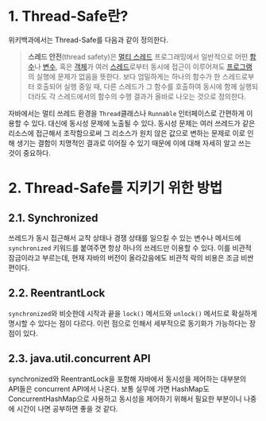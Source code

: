 # 1. Thread-Safe란?

위키백과에서는 Thread-Safe를 다음과 같이 정의한다.

> **스레드 안전**(thread safety)은 [멀티 스레드](https://ko.wikipedia.org/wiki/%EC%8A%A4%EB%A0%88%EB%93%9C) 프로그래밍에서 일반적으로 어떤 [함수](https://ko.wikipedia.org/wiki/%ED%95%A8%EC%88%98_(%ED%94%84%EB%A1%9C%EA%B7%B8%EB%9E%98%EB%B0%8D))나 [변수](https://ko.wikipedia.org/wiki/%EB%B3%80%EC%88%98_(%EC%BB%B4%ED%93%A8%ED%84%B0_%EA%B3%BC%ED%95%99)), 혹은 [객체](https://ko.wikipedia.org/wiki/%EA%B0%9D%EC%B2%B4_(%EC%BB%B4%ED%93%A8%ED%84%B0_%EA%B3%BC%ED%95%99))가 여러 [스레드](https://ko.wikipedia.org/wiki/%EC%8A%A4%EB%A0%88%EB%93%9C)로부터 동시에 접근이 이루어져도 [프로그램](https://ko.wikipedia.org/wiki/%EC%BB%B4%ED%93%A8%ED%84%B0_%ED%94%84%EB%A1%9C%EA%B7%B8%EB%9E%A8)의 실행에 문제가 없음을 뜻한다. 보다 엄밀하게는 하나의 함수가 한 스레드로부터 호출되어 실행 중일 때, 다른 스레드가 그 함수를 호출하여 동시에 함께 실행되더라도 각 스레드에서의 함수의 수행 결과가 올바로 나오는 것으로 정의한다.
> 

자바에서는 멀티 쓰레드 환경을 `Thread`클래스나 `Runnable` 인터페이스로 간편하게 이용할 수 있다. 대신에 동시성 문제에 노출될 수 있다. 동시성 문제는 여러 쓰레드가 같은 리소스에 접근해서 조작함으로써 그 리소스가 원치 않은 값으로 변하는 문제로 이로 인해 생기는 결함이 치명적인 결과로 이어질 수 있기 때문에 이에 대해 자세히 알고 쓰는 것이 중요하다.

# 2. Thread-Safe를 지키기 위한 방법

## 2.1. Synchronized

쓰레드가 동시 접근해서 교착 상태나 경쟁 상태를 일으킬 수 있는 변수나 메서드에 `synchronized` 키워드를 붙여주면 항상 하나의 쓰레드만 이용할 수 있다. 이를 비관적 잠금이라고 부르는데, 현재 자바의 버전이 올라갔음에도 비관적 락의 비용은 조금 비싼 편이다.

## 2.2. ****ReentrantLock****

`synchronized`와 비슷한데 시작과 끝을 `lock()` 메서드와 `unlock()` 메서드로 확실하게 명시할 수 있다는 점이 다르다. 이런 점으로 인해서 세부적으로 동기화가 가능하다는 장점이 있다.

## 2.3. java.util.concurrent API

synchronized와 ReentrantLock을 포함해 자바에서 동시성을 제어하는 대부분의 API들은 concurrent API에서 나온다. 보통 실무에 가면 HashMap도 ConcurrentHashMap으로 사용하고 동시성을 제어하기 위해서 필요한 부분이니 나중에 시간이 나면 공부하면 좋을 것 같다.